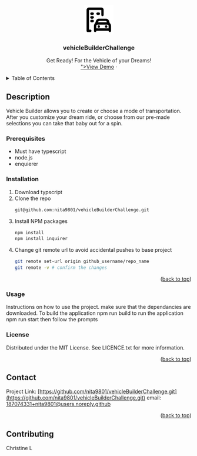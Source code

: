 <a id="readme-top"></a>

<!-- PROJECT LOGO -->
<br />
<div align="center">
  <a href="https://github.com/nita9801/vehicleBuilderChallenge.git">
    <img src="assets\vehicle builder.png" alt="Logo" width="80" height="80">
  </a>

<h3 align="center">vehicleBuilderChallenge</h3>

  <p align="center">
   Get Ready! For the Vehicle of your Dreams!
    <br />
    <a href="<iframe src="https://drive.google.com/file/d/1XJhrnq3C1LRbtJzp3BH-8xngmwtKJ064/preview" width="640" height="480"></iframe>">View Demo</a>
    &middot;
  </p>
</div>

<!-- TABLE OF CONTENTS -->
<details>
  <summary>Table of Contents</summary>
  <ol>
    <li>
      <a href="#Description">Description</a>
    </li>
    <li>
      <<a href="#prerequisites">Prerequisites</a>
      <ul>
        <li><a href="#installation">Installation</a></li> 
      </ul>
    </li>
    <li><a href="#usage">Usage</a></li>
    <li><a href="#contributing">Contributing</a></li>
    <li><a href="#license">License</a></li>
    <li><a href="#contact">Contact</a></li>
  </ol>
</details>

## Description
Vehicle Builder allows you to create or choose a mode of transportation. After you customize your dream ride, or choose from our pre-made selections 
you can take that baby out for a spin.

### Prerequisites
* Must have typescript
*  node.js
*  enquierer

### Installation

1. Download typscript
2. Clone the repo
   ```sh
   git@github.com:nita9801/vehicleBuilderChallenge.git
   ```
3. Install NPM packages
   ```sh
   npm install
   npm install inquirer
   ```
4. Change git remote url to avoid accidental pushes to base project
   ```sh
   git remote set-url origin github_username/repo_name
   git remote -v # confirm the changes
   ```
<p align="right">(<a href="#readme-top">back to top</a>)</p>
<!-- Usage -->

### Usage

Instructions on how to use the project.
 make sure that the dependancies are downloaded. 
 To build the application
 npm run build
 to run the application 
 npm run start
 then follow the prompts
<!-- LICENSE -->

### License

Distributed under the MIT License. See LICENCE.txt for more information.

<p align="right">(<a href="#readme-top">back to top</a>)</p>

<!-- CONTACT -->

## Contact

Project Link: [https://github.com/nita9801/vehicleBuilderChallenge.git](https://github.com/nita9801/vehicleBuilderChallenge.git)
email: [187074331+nita9801@users.noreply.github](187074331+nita9801@users.noreply.github)
<p align="right">(<a href="#readme-top">back to top</a>)</p>

## Contributing
 Christine L
 



